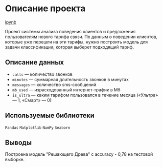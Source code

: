 # Описание проекта

[ipynb](https://github.com/ClubsSuit/data-science-yandex-practicum/blob/main/04/tarifs.ipynb)

Проект системы анализа поведения клиентов и предложения пользователям нового тарифа связи. По данным о поведении клиентов, которые уже перешли на эти тарифы, нужно построить модель для задачи классификации, которая выберет подходящий тариф. 

## Описание данных

* ```сalls``` — количество звонков
* ```minutes``` — суммарная длительность звонков в минутах
* ```messages``` — количество sms-сообщений
* ```mb_used``` — израсходованный интернет-трафик в Мб
* ```is_ultra``` — каким тарифом пользовался в течение месяца («Ультра» — 1, «Смарт» — 0)

## Используемые библиотеки

```Pandas```  ```Matplotlib```  ```NumPy```  ```Seaborn```

## Выводы

Построена модель "Решающего Древа" с accuracy - 0,78 на тестовой выборке.
